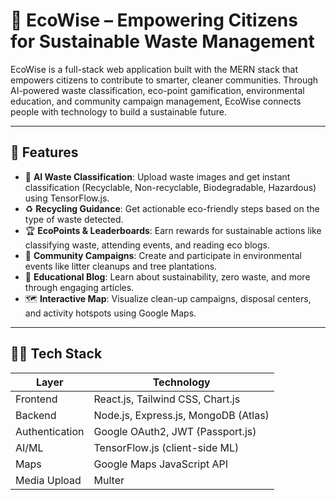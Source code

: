 # 🌱 EcoWise – Empowering Citizens for Sustainable Waste Management

EcoWise is a full-stack web application built with the MERN stack that empowers citizens to contribute to smarter, cleaner communities. Through AI-powered waste classification, eco-point gamification, environmental education, and community campaign management, EcoWise connects people with technology to build a sustainable future.

---

## 🚀 Features

- 🧠 **AI Waste Classification**: Upload waste images and get instant classification (Recyclable, Non-recyclable, Biodegradable, Hazardous) using TensorFlow.js.
- ♻️ **Recycling Guidance**: Get actionable eco-friendly steps based on the type of waste detected.
- 🏆 **EcoPoints & Leaderboards**: Earn rewards for sustainable actions like classifying waste, attending events, and reading eco blogs.
- 🌳 **Community Campaigns**: Create and participate in environmental events like litter cleanups and tree plantations.
- 📰 **Educational Blog**: Learn about sustainability, zero waste, and more through engaging articles.
- 🗺 **Interactive Map**: Visualize clean-up campaigns, disposal centers, and activity hotspots using Google Maps.

---

## 🧑‍💻 Tech Stack

| Layer       | Technology                         |
|-------------|-------------------------------------|
| Frontend    | React.js, Tailwind CSS, Chart.js    |
| Backend     | Node.js, Express.js, MongoDB (Atlas)|
| Authentication | Google OAuth2, JWT (Passport.js)|
| AI/ML       | TensorFlow.js (client-side ML)      |
| Maps        | Google Maps JavaScript API          |
| Media Upload| Multer                              |




